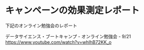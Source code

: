 # キャンペーンの効果測定レポート

下記のオンライン勉強会のレポート

データサイエンス・ブートキャンプ - オンライン勉強会 - 9/21
https://www.youtube.com/watch?v=whIhB72KK_o
